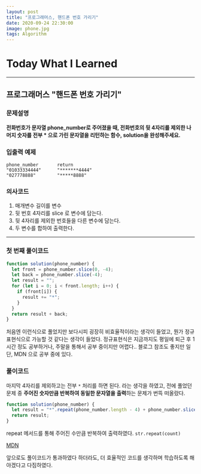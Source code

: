 ```yaml
---
layout: post
title: "프로그래머스, 핸드폰 번호 가리기"
date: 2020-09-24 22:30:00
image: phone.jpg
tags: Algorithm
---
```


# Today What I Learned

<hr>

## 프로그래머스 "핸드폰 번호 가리기"

### 문제설명

**전화번호가 문자열 phone_number로 주어졌을 때, 전화번호의 뒷 4자리를 제외한 나머지 숫자를 전부 \* 으로 가린 문자열을 리턴하는 함수, solution을 완성해주세요.**

### 입출력 예제

```
phone_number	   return
"01033334444"	   "*******4444"
"027778888"	       "*****8888"

```

### 의사코드

1. 매개변수 길이를 변수
2. 뒷 번호 4자리를 slice 로 변수에 담는다.
3. 뒷 4자리를 제외한 번호들을 다른 변수에 담는다.
4. 두 변수를 합하여 출력한다.

<hr>

### 첫 번째 풀이코드

```js
function solution(phone_number) {
  let front = phone_number.slice(0, -4);
  let back = phone_number.slice(-4);
  let result = "";
  for (let i = 0; i < front.length; i++) {
    if (front[i]) {
      result += "*";
    }
  }
  return result + back;
}
```

처음엔 이런식으로 풀었지만 보다시피 굉장히 비효율적이라는 생각이 들었고, 뭔가 정규표현식으로 가능할 것 같다는 생각이 들었다.
정규표현식은 지금까지도 평일에 퇴근 후 1시간 정도 공부하거나, 주말을 통해서 공부 중이지만 어렵다.. 블로그 참조도 좋지만 일단, MDN 으로 공부 중에 있다.

### 풀이코드

마지막 4자리를 제외하고는 전부 `*` 처리를 하면 된다. 라는 생각을 하였고,
전에 풀었던 문제 중 **주어진 숫자만큼 반복하여 동일한 문자열을 출력**하는 문제가 번뜩 떠올랐다.

```js
function solution(phone_number) {
  let result = "*".repeat(phone_number.length - 4) + phone_number.slice(-4);
  return result;
}
```

repeat 메서드를 통해 주어진 수만큼 반복하여 출력하였다.
`str.repeat(count)`

[MDN]('https://developer.mozilla.org/ko/docs/Web/JavaScript/Reference/Global_Objects/String/repeat')

앞으로도 풀이코드가 통과하였다 하더라도, 더 효율적인 코드를 생각하며 학습하도록 해야겠다고 다짐하였다.
